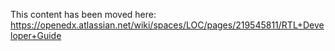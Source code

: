 This content has been moved here: https://openedx.atlassian.net/wiki/spaces/LOC/pages/219545811/RTL+Developer+Guide